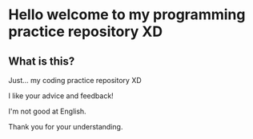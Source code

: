 # Hello welcome to my programming practice repository XD
## What is this?
Just... my coding practice repository XD

I like your advice and feedback!

I'm not good at English.

Thank you for your understanding.

